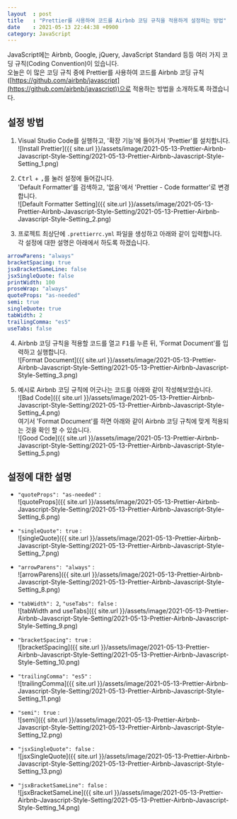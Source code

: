 ```yaml
---
layout  : post
title   : "Prettier를 사용하여 코드를 Airbnb 코딩 규칙을 적용하게 설정하는 방법"
date    : 2021-05-13 22:44:38 +0900
category: JavaScript
---
```


JavaScript에는 Airbnb, Google, jQuery, JavaScript Standard 등등 여러 가지 코딩 규칙(Coding Convention)이 있습니다.  
오늘은 이 많은 코딩 규칙 중에 Prettier를 사용하여 코드를 Airbnb 코딩 규칙([https://github.com/airbnb/javascript](https://github.com/airbnb/javascript))으로 적용하는 방법을 소개하도록 하겠습니다.

## 설정 방법

1. Visual Studio Code를 실행하고, '확장 기능'에 들어가서 'Prettier'를 설치합니다.  
![Install Prettier]({{ site.url }}/assets/image/2021-05-13-Prettier-Airbnb-Javascript-Style-Setting/2021-05-13-Prettier-Airbnb-Javascript-Style-Setting_1.png)

2. <kbd>Ctrl</kbd> + <kbd>,</kbd>를 눌러 설정에 들어갑니다.  
'Default Formatter'를 검색하고, '없음'에서 'Prettier - Code formatter'로 변경합니다.  
![Default Formatter Setting]({{ site.url }}/assets/image/2021-05-13-Prettier-Airbnb-Javascript-Style-Setting/2021-05-13-Prettier-Airbnb-Javascript-Style-Setting_2.png)

3. 프로젝트 최상단에 `.prettierrc.yml` 파일을 생성하고 아래와 같이 입력합니다.  
각 설정에 대한 설명은 아래에서 하도록 하겠습니다.  
```yml
arrowParens: "always"
bracketSpacing: true
jsxBracketSameLine: false
jsxSingleQuote: false
printWidth: 100
proseWrap: "always"
quoteProps: "as-needed"
semi: true
singleQuote: true
tabWidth: 2
trailingComma: "es5"
useTabs: false
```

4. Airbnb 코딩 규칙을 적용할 코드를 열고 <kbd>F1</kbd>를 누른 뒤, 'Format Document'를 입력하고 실행합니다.  
![Format Document]({{ site.url }}/assets/image/2021-05-13-Prettier-Airbnb-Javascript-Style-Setting/2021-05-13-Prettier-Airbnb-Javascript-Style-Setting_3.png)

5. 예시로 Airbnb 코딩 규칙에 어긋나는 코드를 아래와 같이 작성해보았습니다.  
![Bad Code]({{ site.url }}/assets/image/2021-05-13-Prettier-Airbnb-Javascript-Style-Setting/2021-05-13-Prettier-Airbnb-Javascript-Style-Setting_4.png)  
여기서 'Format Document'를 하면 아래와 같이 Airbnb 코딩 규칙에 맞게 적용되는 것을 확인 할 수 있습니다.  
![Good Code]({{ site.url }}/assets/image/2021-05-13-Prettier-Airbnb-Javascript-Style-Setting/2021-05-13-Prettier-Airbnb-Javascript-Style-Setting_5.png)  

## 설정에 대한 설명

- `"quoteProps": "as-needed"` :  
![quoteProps]({{ site.url }}/assets/image/2021-05-13-Prettier-Airbnb-Javascript-Style-Setting/2021-05-13-Prettier-Airbnb-Javascript-Style-Setting_6.png)

- `"singleQuote": true` :  
![singleQuote]({{ site.url }}/assets/image/2021-05-13-Prettier-Airbnb-Javascript-Style-Setting/2021-05-13-Prettier-Airbnb-Javascript-Style-Setting_7.png)

- `"arrowParens": "always"` :  
![arrowParens]({{ site.url }}/assets/image/2021-05-13-Prettier-Airbnb-Javascript-Style-Setting/2021-05-13-Prettier-Airbnb-Javascript-Style-Setting_8.png)

- `"tabWidth": 2`, `"useTabs": false` :  
![tabWidth and useTabs]({{ site.url }}/assets/image/2021-05-13-Prettier-Airbnb-Javascript-Style-Setting/2021-05-13-Prettier-Airbnb-Javascript-Style-Setting_9.png)

- `"bracketSpacing": true` :  
![bracketSpacing]({{ site.url }}/assets/image/2021-05-13-Prettier-Airbnb-Javascript-Style-Setting/2021-05-13-Prettier-Airbnb-Javascript-Style-Setting_10.png)

- `"trailingComma": "es5"` :  
![trailingComma]({{ site.url }}/assets/image/2021-05-13-Prettier-Airbnb-Javascript-Style-Setting/2021-05-13-Prettier-Airbnb-Javascript-Style-Setting_11.png)

- `"semi": true` :  
![semi]({{ site.url }}/assets/image/2021-05-13-Prettier-Airbnb-Javascript-Style-Setting/2021-05-13-Prettier-Airbnb-Javascript-Style-Setting_12.png)

- `"jsxSingleQuote": false` :  
![jsxSingleQuote]({{ site.url }}/assets/image/2021-05-13-Prettier-Airbnb-Javascript-Style-Setting/2021-05-13-Prettier-Airbnb-Javascript-Style-Setting_13.png)

- `"jsxBracketSameLine": false` :  
![jsxBracketSameLine]({{ site.url }}/assets/image/2021-05-13-Prettier-Airbnb-Javascript-Style-Setting/2021-05-13-Prettier-Airbnb-Javascript-Style-Setting_14.png)
